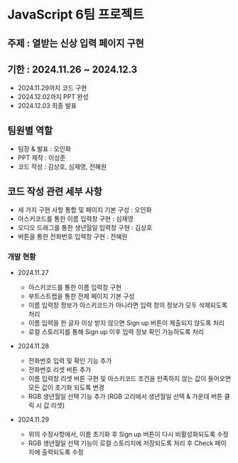 # JavaScript 6팀 프로젝트

## 주제 : 열받는 신상 입력 페이지 구현
## 기한 : 2024.11.26 ~ 2024.12.3
 - 2024.11.29까지 코드 구현
 - 2024.12.02까지 PPT 완성
 - 2024.12.03 최종 발표

## 팀원별 역할
 - 팀장 & 발표 : 오인화
 - PPT 제작 : 이상준
 - 코드 작성 : 김상호, 심재영, 전혜원

## 코드 작성 관련 세부 사항
 - 세 가지 구현 사항 통합 및 페이지 기본 구성 : 오인화
 - 아스키코드를 통한 이름 입력창 구현 : 심재영
 - 오디오 드래그를 통한 생년월일 입력창 구현 : 김상호
 - 버튼을 통한 전화번호 입력창 구현 : 전혜원

### 개발 현황
 - 2024.11.27
    - 아스키코드를 통한 이름 입력창 구현
    - 부트스트랩을 통한 전체 페이지 기본 구성
    - 이름 입력창 정보가 아스키코드가 아니라면 입력 창의 정보가 모두 삭제되도록 처리
    - 이름 입력을 한 글자 이상 받지 않으면 Sign up 버튼이 제출되지 않도록 처리
    - 로컬 스토리지를 통해 Sign up 이후 입력 정보 확인 가능하도록 처리

 - 2024.11.28
   - 전화번호 입력 및 확인 기능 추가
   - 전화번호 리셋 버튼 추가
   - 이름 입력창 리셋 버튼 구현 및 아스키코드 조건을 만족하지 않는 값이 들어오면 모든 값이 초기화 되도록 변경
   - RGB 생년월일 선택 기능 추가 (RGB 고리에서 생년월일 선택 & 가운데 버튼 클릭 시 값 리셋)

 - 2024.11.29
   - 위의 수정사항에서, 이름 초기화 후 Sign up 버튼이 다시 비활성화되도록 수정
   - RGB 생년월일 선택 기능이 로컬 스토리지에 저장되도록 처리 후 Check 페이지에 출력되도록 수정